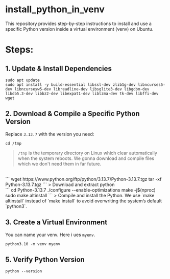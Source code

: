 # install_python_in_venv
This repository provides step-by-step instructions to install and use a specific Python version inside a virtual environment (venv) on Ubuntu.

# Steps:
## 1. Update & Install Dependencies
```
sudo apt update
sudo apt install -y build-essential libssl-dev zlib1g-dev libncurses5-dev libncursesw5-dev libreadline-dev libsqlite3-dev libgdbm-dev libdb5.3-dev libbz2-dev libexpat1-dev liblzma-dev tk-dev libffi-dev wget
```

## 2. Download & Compile a Specific Python Version
Replace `3.13.7` with the version you need:

```
cd /tmp
```
> `/tnp` is the temporary directory on Linux which clear automatically when the system reboots. We gonna download and compile files which we don't need them in far future.
<br>
```
wget https://www.python.org/ftp/python/3.13.7/Python-3.13.7.tgz
tar -xf Python-3.13.7.tgz
```
> Download and extract python
<br>
```
cd Python-3.13.7
./configure --enable-optimizations
make -j$(nproc)
sudo make altinstall
```
> Compile and install the Python. We use `make altinstall` instead of `make install` to avoid overwriting the system’s default `python3`.

## 3. Create a Virtual Environment
You can name your venv. Here i ues `myenv`.
```
python3.10 -m venv myenv
```

## 5. Verify Python Version
```
python --version
```
